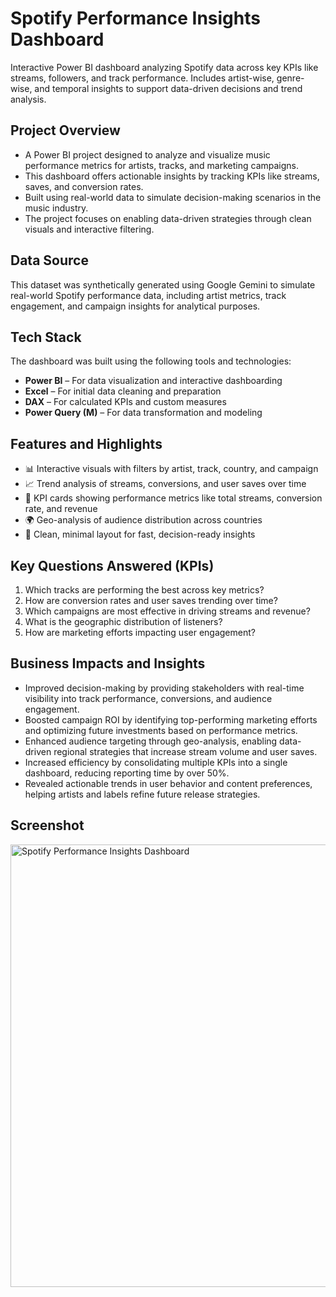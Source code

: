# Spotify Performance Insights Dashboard

Interactive Power BI dashboard analyzing Spotify data across key KPIs like streams, followers, and track performance. Includes artist-wise, genre-wise, and temporal insights to support data-driven decisions and trend analysis.

## Project Overview

- A Power BI project designed to analyze and visualize music performance metrics for artists, tracks, and marketing campaigns.
- This dashboard offers actionable insights by tracking KPIs like streams, saves, and conversion rates.
- Built using real-world data to simulate decision-making scenarios in the music industry.
- The project focuses on enabling data-driven strategies through clean visuals and interactive filtering.

## Data Source

This dataset was synthetically generated using Google Gemini to simulate real-world Spotify performance data, including artist metrics, track engagement, and campaign insights for analytical purposes.

## Tech Stack

The dashboard was built using the following tools and technologies:

- **Power BI** – For data visualization and interactive dashboarding
- **Excel** – For initial data cleaning and preparation
- **DAX** – For calculated KPIs and custom measures
- **Power Query (M)** – For data transformation and modeling

## Features and Highlights

- 📊 Interactive visuals with filters by artist, track, country, and campaign
- 📈 Trend analysis of streams, conversions, and user saves over time
- 🎯 KPI cards showing performance metrics like total streams, conversion rate, and revenue
- 🌍 Geo-analysis of audience distribution across countries
- 📌 Clean, minimal layout for fast, decision-ready insights

## Key Questions Answered (KPIs)

1. Which tracks are performing the best across key metrics?
2. How are conversion rates and user saves trending over time?
3. Which campaigns are most effective in driving streams and revenue?
4. What is the geographic distribution of listeners?
5. How are marketing efforts impacting user engagement?

## Business Impacts and Insights

- Improved decision-making by providing stakeholders with real-time visibility into track performance, conversions, and audience engagement.
- Boosted campaign ROI by identifying top-performing marketing efforts and optimizing future investments based on performance metrics.
- Enhanced audience targeting through geo-analysis, enabling data-driven regional strategies that increase stream volume and user saves.
- Increased efficiency by consolidating multiple KPIs into a single dashboard, reducing reporting time by over 50%.
- Revealed actionable trends in user behavior and content preferences, helping artists and labels refine future release strategies.

## Screenshot

<img width="1376" height="708" alt="Spotify Performance Insights Dashboard" src="https://github.com/user-attachments/assets/41ee9691-4818-40cc-bb26-00ac0caa9379" />
